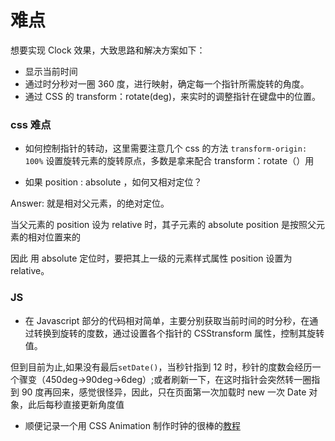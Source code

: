 # 难点

想要实现 Clock 效果，大致思路和解决方案如下：

- 显示当前时间
- 通过时分秒对一圈 360 度，进行映射，确定每一个指针所需旋转的角度。
- 通过 CSS 的 transform：rotate(deg)，来实时的调整指针在键盘中的位置。

### css 难点

- 如何控制指针的转动，这里需要注意几个 css 的方法
  `transform-origin: 100%` 设置旋转元素的旋转原点，多数是拿来配合 transform：rotate（）用

- 如果 position : absolute ，如何又相对定位？

Answer: 就是相对父元素，的绝对定位。

当父元素的 position 设为 relative 时，其子元素的 absolute position 是按照父元素的相对位置来的

因此 用 absolute 定位时，要把其上一级的元素样式属性 position 设置为 relative。

### JS

- 在 Javascript 部分的代码相对简单，主要分别获取当前时间的时分秒，在通过转换到旋转的度数，通过设置各个指针的 CSStransform 属性，控制其旋转值。

但到目前为止,如果没有最后`setDate()`，当秒针指到 12 时，秒针的度数会经历一个骤变（450deg->90deg->6deg）;或者刷新一下，在这时指针会突然转一圈指到 90 度再回来，感觉很怪异，因此，只在页面第一次加载时 new 一次 Date 对象，此后每秒直接更新角度值

- 顺便记录一个用 CSS Animation 制作时钟的很棒的[教程](https://cssanimation.rocks/clocks/)
